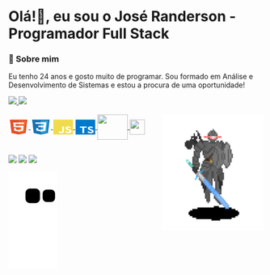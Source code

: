 # Olá!👋, eu sou o José Randerson - Programador Full Stack

### 🧑 Sobre mim
Eu tenho 24 anos e gosto muito de programar. Sou formado em Análise e Desenvolvimento de Sistemas e estou a procura de uma oportunidade!

<div>
  <a href="https://github.com/randerson27">
  <img height="180em" src="https://github-readme-stats.vercel.app/api?username=randerson27&show_icons=true&theme=cobalt&include_all_commits=true"/>
  <img height="180em" src="https://github-readme-stats.vercel.app/api/top-langs/?username=randerson27&layout=compact&langs_count=16&theme=cobalt"/>
</div>
  
<div style="display: inline_block"><br>
  <img align="center" alt="randerson-HTML" height="30" width="40" src="https://raw.githubusercontent.com/devicons/devicon/master/icons/html5/html5-original.svg">
  <img align="center" alt="randerson-CSS" height="30" width="40" src="https://raw.githubusercontent.com/devicons/devicon/master/icons/css3/css3-original.svg">
  <img align="center" alt="randerson-Js" height="30" width="40" src="https://raw.githubusercontent.com/devicons/devicon/master/icons/javascript/javascript-plain.svg">
  <img align="center" alt="randerson-Ts" height="30" width="40" src="https://raw.githubusercontent.com/devicons/devicon/master/icons/typescript/typescript-plain.svg">
  <img align="center" height="50" width="60" src="https://cdn.jsdelivr.net/gh/devicons/devicon/icons/php/php-plain.svg" />
  <img align="center" height="30" width="30" src="https://cdn.jsdelivr.net/gh/devicons/devicon/icons/laravel/laravel-plain-wordmark.svg" />
  <img align="right" height="230" width="200" src="DarkSoulsIcon.gif"/>

</div>

 ##
 
<div> 
  <a href="https://instagram.com/j.randerson" target="_blank"><img src="https://img.shields.io/badge/-Instagram-%23E4405F?style=for-the-badge&logo=instagram&logoColor=white" target="_blank"></a>
  <a href = "mailto:randerson.ghoul@gmail.com"><img src="https://img.shields.io/badge/-Gmail-%23333?style=for-the-badge&logo=gmail&logoColor=white" target="_blank"></a>
  <a href="https://www.linkedin.com/in/jos%C3%A9-randerson-s-708b3215a/" target="_blank"><img src="https://img.shields.io/badge/-LinkedIn-%230077B5?style=for-the-badge&logo=linkedin&logoColor=white" target="_blank"></a> 
 
  ![Snake animation](https://github.com/randerson27/randerson27/blob/output/github-contribution-grid-snake.svg)
 
</div>
  

